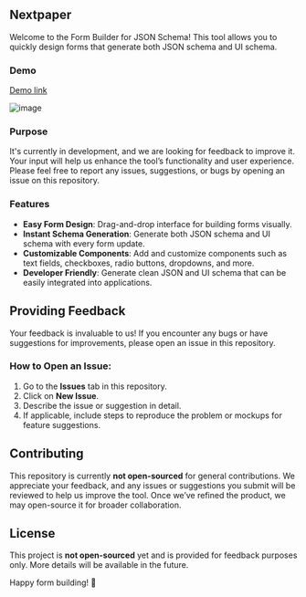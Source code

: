 ## **Nextpaper**

Welcome to the Form Builder for JSON Schema! This tool allows you to quickly design forms that generate both JSON schema and UI schema.

### Demo

[Demo link](https://dub.sh/nextpaper)

![image](https://github.com/user-attachments/assets/0aa60d5f-f60c-4f8d-8ab4-007bd1670403)

### Purpose

It's currently in development, and we are looking for feedback to improve it. Your input will help us enhance the tool’s functionality and user experience. Please feel free to report any issues, suggestions, or bugs by opening an issue on this repository.

### &#xA;Features

* **Easy Form Design**: Drag-and-drop interface for building forms visually.
* **Instant Schema Generation**: Generate both JSON schema and UI schema with every form update.
* **Customizable Components**: Add and customize components such as text fields, checkboxes, radio buttons, dropdowns, and more.
* **Developer Friendly**: Generate clean JSON and UI schema that can be easily integrated into applications.

## Providing Feedback

Your feedback is invaluable to us! If you encounter any bugs or have suggestions for improvements, please open an issue in this repository.

### How to Open an Issue:

1. Go to the **Issues** tab in this repository.
2. Click on **New Issue**.
3. Describe the issue or suggestion in detail.
4. If applicable, include steps to reproduce the problem or mockups for feature suggestions.

## Contributing

This repository is currently **not open-sourced** for general contributions. We appreciate your feedback, and any issues or suggestions you submit will be reviewed to help us improve the tool. Once we’ve refined the product, we may open-source it for broader collaboration.

## License

This project is **not open-sourced** yet and is provided for feedback purposes only. More details will be available in the future.

Happy form building! 🎉
